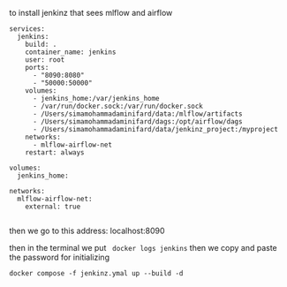 to install jenkinz that sees mlflow and airflow 

```
services:
  jenkins:
    build: .
    container_name: jenkins
    user: root
    ports:
      - "8090:8080"
      - "50000:50000"
    volumes:
      - jenkins_home:/var/jenkins_home
      - /var/run/docker.sock:/var/run/docker.sock
      - /Users/simamohammadaminifard/data:/mlflow/artifacts
      - /Users/simamohammadaminifard/dags:/opt/airflow/dags
      - /Users/simamohammadaminifard/data/jenkinz_project:/myproject
    networks:
      - mlflow-airflow-net
    restart: always

volumes:
  jenkins_home:

networks:
  mlflow-airflow-net:
    external: true


```


then we go to this address: localhost:8090


then in the terminal we put ` docker logs jenkins`
then we copy and paste the password for initializing


```
docker compose -f jenkinz.ymal up --build -d
```
